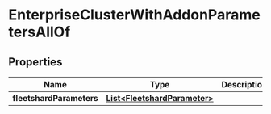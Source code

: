 

# EnterpriseClusterWithAddonParametersAllOf


## Properties

Name | Type | Description | Notes
------------ | ------------- | ------------- | -------------
**fleetshardParameters** | [**List&lt;FleetshardParameter&gt;**](FleetshardParameter.md) |  |  [optional]



